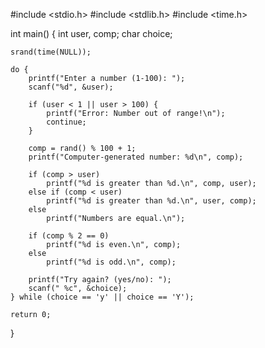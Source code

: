 #include <stdio.h>
#include <stdlib.h>
#include <time.h>

int main() {
    int user, comp;
    char choice;

    srand(time(NULL)); 

    do {
        printf("Enter a number (1-100): ");
        scanf("%d", &user);

        if (user < 1 || user > 100) {
            printf("Error: Number out of range!\n");
            continue;
        }

        comp = rand() % 100 + 1;
        printf("Computer-generated number: %d\n", comp);

        if (comp > user)
            printf("%d is greater than %d.\n", comp, user);
        else if (comp < user)
            printf("%d is greater than %d.\n", user, comp);
        else
            printf("Numbers are equal.\n");

        if (comp % 2 == 0)
            printf("%d is even.\n", comp);
        else
            printf("%d is odd.\n", comp);

        printf("Try again? (yes/no): ");
        scanf(" %c", &choice);
    } while (choice == 'y' || choice == 'Y');

    return 0;
}
